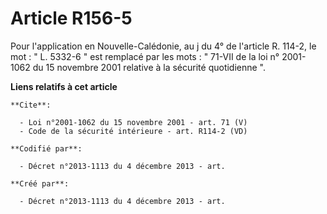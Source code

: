 # Article R156-5

Pour l'application en Nouvelle-Calédonie, au j du 4° de l'article R. 114-2, le mot : " L. 5332-6 " est remplacé par les
mots : " 71-VII de la loi n° 2001-1062 du 15 novembre 2001 relative à la sécurité quotidienne ".

**Liens relatifs à cet article**

	**Cite**:

	  - Loi n°2001-1062 du 15 novembre 2001 - art. 71 (V)
	  - Code de la sécurité intérieure - art. R114-2 (VD)

	**Codifié par**:

	  - Décret n°2013-1113 du 4 décembre 2013 - art.

	**Créé par**:

	  - Décret n°2013-1113 du 4 décembre 2013 - art.
